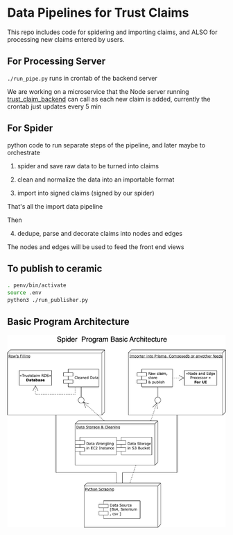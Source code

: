 # Data Pipelines for Trust Claims

This repo includes code for spidering and importing claims, and ALSO for processing
new claims entered by users.

## For Processing Server

`./run_pipe.py` runs in crontab of the backend server

We are working on a microservice that the Node server running [trust_claim_backend](https://github.com/Whats-Cookin/trust_claim_backend) can call as each new claim is added, currently the crontab just updates every 5 min

## For Spider

python code to run separate steps of the pipeline, and later maybe to orchestrate

1. spider and save raw data to be turned into claims

2. clean and normalize the data into an importable format

3. import into signed claims (signed by our spider)

That's all the import data pipeline

Then

4. dedupe, parse and decorate claims into nodes and edges

The nodes and edges will be used to feed the front end views

## To publish to ceramic

```bash
. penv/bin/activate
source .env
python3 ./run_publisher.py
```

## Basic Program Architecture

![Program Architecture](./spider-architecture.drawio.png)
